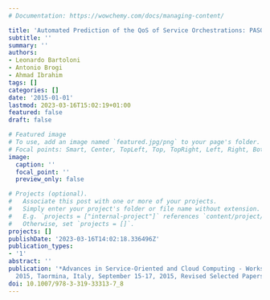 ```yaml
---
# Documentation: https://wowchemy.com/docs/managing-content/

title: 'Automated Prediction of the QoS of Service Orchestrations: PASO at Work'
subtitle: ''
summary: ''
authors:
- Leonardo Bartoloni
- Antonio Brogi
- Ahmad Ibrahim
tags: []
categories: []
date: '2015-01-01'
lastmod: 2023-03-16T15:02:19+01:00
featured: false
draft: false

# Featured image
# To use, add an image named `featured.jpg/png` to your page's folder.
# Focal points: Smart, Center, TopLeft, Top, TopRight, Left, Right, BottomLeft, Bottom, BottomRight.
image:
  caption: ''
  focal_point: ''
  preview_only: false

# Projects (optional).
#   Associate this post with one or more of your projects.
#   Simply enter your project's folder or file name without extension.
#   E.g. `projects = ["internal-project"]` references `content/project/deep-learning/index.md`.
#   Otherwise, set `projects = []`.
projects: []
publishDate: '2023-03-16T14:02:18.336496Z'
publication_types:
- '1'
abstract: ''
publication: '*Advances in Service-Oriented and Cloud Computing - Workshops of ESOCC
  2015, Taormina, Italy, September 15-17, 2015, Revised Selected Papers*'
doi: 10.1007/978-3-319-33313-7_8
---
```

